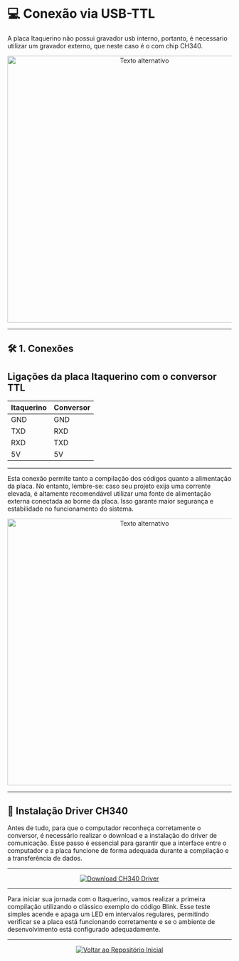 # 💻 Conexão via USB-TTL

A placa Itaquerino não possui gravador usb interno, portanto, é necessario utilizar um gravador externo, que neste caso é o com chip CH340.

<div align="center">
  <img src="https://github.com/user-attachments/assets/2de064fc-d060-4de1-8695-da79a4c40526" alt="Texto alternativo" width="600">
</div>

---

## 🛠️ 1. Conexões

## Ligações da placa Itaquerino com o conversor TTL

<div align="center">
  
| Itaquerino | Conversor |
|---|---|
| GND | GND |
| TXD | RXD |
| RXD | TXD |
| 5V | 5V |

</div>

---

Esta conexão permite tanto a compilação dos códigos quanto a alimentação da placa. No entanto, lembre-se: caso seu projeto exija uma corrente elevada, é altamente recomendável utilizar uma fonte de alimentação externa conectada ao borne da placa. Isso garante maior segurança e estabilidade no funcionamento do sistema.

<div align="center">
  <img src="https://github.com/user-attachments/assets/98dc0dda-41a2-4e1c-87cb-3221c90491b6" alt="Texto alternativo" width="600">
</div>

---
## 🚀 Instalação Driver CH340

Antes de tudo, para que o computador reconheça corretamente o conversor, é necessário realizar o download e a instalação do driver de comunicação. Esse passo é essencial para garantir que a interface entre o computador e a placa funcione de forma adequada durante a compilação e a transferência de dados.

---

<div align="center">
  
[![Download CH340 Driver](https://img.shields.io/badge/Baixar-Driver%20CH340-28a745?style=for-the-badge&logo=download)](https://bitabittecnologia.com.br/wp-content/uploads/2022/05/CH341SER_DRIVER.zip)

</div>

---

Para iniciar sua jornada com o Itaquerino, vamos realizar a primeira compilação utilizando o clássico exemplo do código Blink. Esse teste simples acende e apaga um LED em intervalos regulares, permitindo verificar se a placa está funcionando corretamente e se o ambiente de desenvolvimento está configurado adequadamente.

---
<div align="center">

[![Voltar ao Repositório Inicial](https://img.shields.io/badge/Voltar%20ao%20Reposit%C3%B3rio%20Inicial-blue?style=for-the-badge&logo=github)](https://github.com/PedroLedo/Itaquerino/tree/main)

</div>
